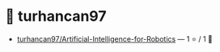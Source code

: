 # 👤 turhancan97

- [turhancan97/Artificial-Intelligence-for-Robotics](https://github.com/turhancan97/Artificial-Intelligence-for-Robotics) — 1 ⭐️ / 1 🍴
